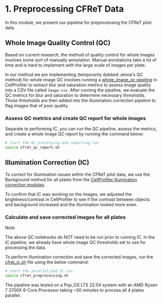 # 1. Preprocessing CFReT Data

In this module, we present our pipeline for preprocessing the CFReT pilot data.

## Whole Image Quality Control (QC)

Based on current research, the method of quality control for whole images involves some sort of manually annotation.
Manual annotations take a lot of time and is hard to implement with the large scale of images per plate.

In our method we are implementing (temporarily dubbed Jenna's QC method) for whole image QC involves running a [whole_image_qc pipeline](./pipelines/whole_image_qc.cppipe) in CellProfiler to extract blur and saturation metrics to assess image quality into a CSV file called `Image.csv`.
After running the pipeline, we evaluate the QC metrics for blur and saturation to determine necessary thresholds.
Those thresholds are then added into the illumination correction pipeline to flag images that of poor quality.

### Assess QC metrics and create QC report for whole images

Separate to performing IC, you can run the QC pipeline, assess the metrics, and create a whole image QC report by running the command below:

```bash
# start the QC processing and reporting run
source cfret_qc_report.sh
```

## Illumination Correction (IC)

To correct for illumination issues within the CFReT pilot data, we use the Background method for all plates from the [CellProfiler illumination correction modules](https://cellprofiler-manual.s3.amazonaws.com/CellProfiler-4.2.4/modules/imageprocessing.html#correctilluminationapply).

To confirm that IC was working on the images, we adjusted the brightness/contrast in CellProfiler to see if the contrast between objects and background increased and the illumination looked more even. 

### Calculate and save corrected images for all plates

>[!Note]
>The above QC notebooks do NOT need to be run prior to running IC. In the IC pipeline, we already have whole image QC thresholds set to use for processing the data.

To perform illumination correction and save the corrected images, run the [cfret_ic.sh](./cfret_ic.sh) file using the below command:

```bash
# start the parallelized IC run
source cfret_preprocessing.sh
```

The pipeline was tested on a Pop_OS LTS 22.04 system with an AMD Ryzen 7 3700X 8-Core Processor taking ~50 minutes to process all 4 plates parallel.
